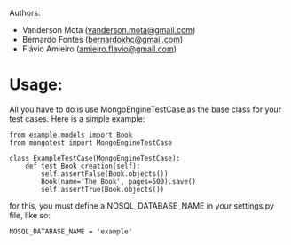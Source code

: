 Authors:

* Vanderson Mota (vanderson.mota@gmail.com)
* Bernardo Fontes (bernardoxhc@gmail.com)
* Flávio Amieiro (amieiro.flavio@gmail.com)


Usage:
======

All you have to do is use MongoEngineTestCase as the base class for your test cases. Here is a simple example:

    from example.models import Book
    from mongotest import MongoEngineTestCase

    class ExampleTestCase(MongoEngineTestCase):
        def test_Book_creation(self):
            self.assertFalse(Book.objects())
            Book(name='The Book', pages=500).save()
            self.assertTrue(Book.objects())


for this, you must define a NOSQL_DATABASE_NAME in your settings.py file, like so:

    NOSQL_DATABASE_NAME = 'example'
